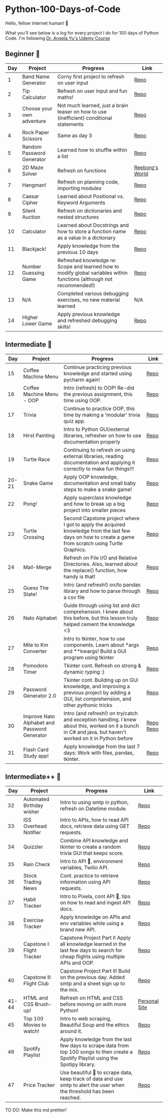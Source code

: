 # Python-100-Days-of-Code

Hello, fellow internet human! 👋

What you'll see below is a log for every project I do for 100 days of Python Code. I'm following [Dr. Angela Yu's Udemy Course](https://www.udemy.com/course/100-days-of-code/)

## Beginner 🐣
| Day | Project                   | Progress                                                                                                              | Link                                                                                                                                                               |
|-----|---------------------------|-----------------------------------------------------------------------------------------------------------------------|--------------------------------------------------------------------------------------------------------------------------------------------------------------------|
| 1   | Band Name Generator       | Corny first project to refresh on user input                                                                          | [Repo](https://github.com/paulipotter/Python-100-Days-of-Code/tree/main/Beginner/Day-1-Band-Name-Generator/main.py)                                                |
| 2   | Tip Calculator            | Refresh on user input and fun maths!                                                                                  | [Repo](https://github.com/paulipotter/Python-100-Days-of-Code/tree/main/Beginner/Day-2-Tip-Calculator/main.py)                                                     |
| 3   | Choose your own adventure | Not much learned, just a brain teaser on how to use (inefficient) conditional statements                              | [Repo](https://github.com/paulipotter/Python-100-Days-of-Code/tree/main/Beginner/Day-3-Treasure-Island)                                                            |
| 4   | Rock Paper Scissors       | Same as day 3                                                                                                         | [Repo](https://github.com/paulipotter/Python-100-Days-of-Code/blob/main/Beginner/Day-4-Rock-Paper-Scissors/main.py)                                                |
| 5   | Random Password Generator | Learned how to shuffle within a list                                                                                  | [Repo](https://github.com/paulipotter/Python-100-Days-of-Code/blob/main/Beginner/Day-5-Password-Generator/main.py)                                                 |
| 6   | 2D Maze Solver            | Refresh on functions                                                                                                  | [Reeborg's World](https://reeborg.ca/reeborg.html?lang=en&mode=python&menu=worlds%2Fmenus%2Freeborg_intro_en.json&name=Maze&url=worlds%2Ftutorial_en%2Fmaze1.json) |
| 7   | Hangman!                  | Refresh on planning code, importing modules                                                                           | [Repo](https://github.com/paulipotter/Python-100-Days-of-Code/tree/main/Beginner/Day-7-Hangman/main.py)                                                            |
| 8   | Caesar Cipher             | Learned about Positional vs. Keyword Arguments                                                                        | [Repo](https://github.com/paulipotter/Python-100-Days-of-Code/tree/main/Beginner/Day-8-Caesar-Cipher/main.py)                                                      |
| 9   | Silent Auction            | Refresh on dictionaries and nested structures                                                                         | [Repo](https://github.com/paulipotter/Python-100-Days-of-Code/tree/main/Beginner/Day-9-Silent-Auction/main.py)                                                     |
| 10  | Calculator                | Learned about Docstrings and how to store a function name as a value in a dictionary                                  | [Repo](https://github.com/paulipotter/Python-100-Days-of-Code/tree/main/Beginner/Day-10-Calculator/main.py)                                                        |
| 11  | Blackjack!                | Apply knowledge from the previous 10 days                                                                             | [Repo](https://github.com/paulipotter/Python-100-Days-of-Code/tree/main/Beginner/Day-11-Blackjack/main.py)                                                         |
| 12  | Number Guessing Game      | Refreshed knowledge re: Scope and learned how to modify global variables within functions (although not recommended!) | [Repo](https://github.com/paulipotter/Python-100-Days-of-Code/tree/main/Beginner/Day-12-Higher-Lower-Game/main.py)                                                 |
| 13  | N/A                       | Completed various debugging exercises, no new material learned                                                        | N/A                                                                                                                                                                |
| 14  | Higher Lower Game         | Apply previous knowledge and refreshed debugging skills!                                                              | [Repo](https://github.com/paulipotter/Python-100-Days-of-Code/tree/main/Beginner/Day-14-Number-Guessing-Game/main.py)                                              |

## Intermediate 🐥

| Day   | Project                                      | Progress                                                                                                                                                    | Link                                                                                                                                                                                                                          |
|-------|----------------------------------------------|-------------------------------------------------------------------------------------------------------------------------------------------------------------|-------------------------------------------------------------------------------------------------------------------------------------------------------------------------------------------------------------------------------|
| 15    | Coffee Machine Menu                          | Continue practicing previous knowledge and started using pycharm again!                                                                                     | [Repo](https://github.com/paulipotter/Python-100-Days-of-Code/tree/main/Intermediate/Day-15-Coffee-Machine/main.py)                                                                                                           |
| 16    | Coffee Machine Menu - OOP                    | Intro (refresh) to OOP! Re-did the previous assignment, this time using OOP.                                                                                | [Repo](https://github.com/paulipotter/Python-100-Days-of-Code/tree/main/Intermediate/Day-16-Coffee-Machine-OOP/main.py)                                                                                                       |
| 17    | Trivia                                       | Continue to practice OOP, this time by making a 'modular' trivia quiz app.                                                                                  | [Repo](https://github.com/paulipotter/Python-100-Days-of-Code/tree/main/Intermediate/Day-17-Trivia/main.py)                                                                                                                   |
| 18    | Hirst Painting                               | Intro to Python GUI/external libraries, refresher on how to use documentation properly                                                                      | [Repo](https://github.com/paulipotter/Python-100-Days-of-Code/tree/main/Intermediate/Day-18-Hirst-Painting/main.py)                                                                                                           |
| 19    | Turtle Race                                  | Continuing to refresh on using external libraries, reading documentation and applying it correctly to make fun things!!!                                    | [Repo](https://github.com/paulipotter/Python-100-Days-of-Code/tree/main/Intermediate/Day-19-Turtle-Race/main.py)                                                                                                              |
| 20-21 | Snake Game                                   | Apply OOP knowledge, documentation and small baby steps to make a snake game!                                                                               | [Repo](https://github.com/paulipotter/Python-100-Days-of-Code/tree/main/Intermediate/Day-20-21-Snake-Game/main.py)                                                                                                            |
| 22    | Pong!                                        | Apply superclass knowledge and how to break up a big project into smaller pieces                                                                            | [Repo](https://github.com/paulipotter/Python-100-Days-of-Code/tree/main/Intermediate/Day-22-Pong/main.py)                                                                                                                     |
| 23    | Turtle Crossing                              | Second Capstone project where I got to apply the acquired knowledge from the last few days on how to create a game from scratch using Turtle Graphics.      | [Repo](https://github.com/paulipotter/Python-100-Days-of-Code/tree/main/Intermediate/Day-23-Turtle-Crossing/main.py)                                                                                                          |
| 24    | Mail-Merge                                   | Refresh on File I/O and Relative Directories. Also, learned about the replace() function, how handy is that!                                                | [Repo](https://github.com/paulipotter/Python-100-Days-of-Code/tree/main/Intermediate/Day-24-Mail-Merge/main.py)                                                                                                               |
| 25    | Guess The State!                             | Intro (and refresh!) on/to pandas library and how to parse through a csv file                                                                               | [Repo](https://github.com/paulipotter/Python-100-Days-of-Code/tree/main/Intermediate/Day-24Guess-The-State/main.py)                                                                                                           |
| 26    | Nato Alphabet                                | Guide through using list and dict comprehension. I knew about this before, but this lesson truly helped cement the knowledge <3                             | [Repo](https://github.com/paulipotter/Python-100-Days-of-Code/tree/main/Intermediate/Day-26-Nato-Alphabet/main.py)                                                                                                            |
| 27    | Mile to Km Converter                         | Intro to tkinter, how to use components. Learn about *args and **kwargs! Build a GUI program using tkinter                                                  | [Repo](https://github.com/paulipotter/Python-100-Days-of-Code/tree/main/Intermediate/Day-27-Distance-Unit-Converter/main.py)                                                                                                  |
| 28    | Pomodoro Timer                               | Tkinter cont. Refresh on strong & dynamic typing :)                                                                                                         | [Repo](https://github.com/paulipotter/Python-100-Days-of-Code/tree/main/Intermediate/Day-28-Pomodoro/main.py)                                                                                                                 |
| 29    | Password Generator 2.0                       | Tkinter cont. Building up on GUi knowledge, and improving a previous project by adding a GUI, list comprehension, and other _pythonic_ tricks               | [Repo](https://github.com/paulipotter/Python-100-Days-of-Code/tree/main/Intermediate/Day-29-Password-Generator-v2/main.py)                                                                                                    |
| 30    | Improve Nato Alphabet and Password Generator | Intro (and refresh!) on try/catch and exception handling. I knew about this, worked on it a bunch in C# and java, but haven't worked on it in Python before | [Repo](https://github.com/paulipotter/Python-100-Days-of-Code/commit/f01bf475406531bc069616cd70c672c4356e14e6) [Repo](https://github.com/paulipotter/Python-100-Days-of-Code/commit/72b344e98aa3b935c9fc85806259a383e523927e) |
| 31    | Flash Card Study app!                        | Apply knowledge from the last 7 days: Work with files, pandas, tkinter.                                                                                     | [Repo](https://github.com/paulipotter/Python-100-Days-of-Code/tree/main/Intermediate/Day-31-Language-Flash-Cards/main.py)                                                                                                     |


## Intermediate++ 🐤

| Day   | Project                    | Progress                                                                                                                              | Link                                                                                                                             |
|-------|----------------------------|---------------------------------------------------------------------------------------------------------------------------------------|----------------------------------------------------------------------------------------------------------------------------------|
| 32    | Automated Birthday wisher  | Intro to using smtp in python, refresh on Datetime module.                                                                            | [Repo](https://github.com/paulipotter/Python-100-Days-of-Code/tree/main/Intermediate++/Day-32-Automated-Birthday-Wisher/main.py) |
| 33    | ISS Overhead Notifier      | Intro to APIs, how to read API docs, retrieve data using GET requests.                                                                | [Repo](https://github.com/paulipotter/Python-100-Days-of-Code/tree/main/Intermediate++/Day-33-ISS-Overhead-Notifier)             |
| 34    | Quizzler                   | Combine API knowledge and tkinter to create a random trivia GUI that keeps score.                                                     | [Repo](https://github.com/paulipotter/Python-100-Days-of-Code/tree/main/Intermediate++/Day-34-Quizzler)                          |
| 35    | Rain Check                 | Intro to API 🔑, environment variables, Twilio API.                                                                                   | [Repo](https://github.com/paulipotter/Python-100-Days-of-Code/tree/main/Intermediate++/Day-35-Rain-Alert/main.py)                |
| 36    | Stock Trading News         | Cont. practice to retrieve information using API requests.                                                                            | [Repo](https://github.com/paulipotter/Python-100-Days-of-Code/tree/main/Intermediate++/Day-36-Stock-Trading-News/main.py)        |
| 37    | Habit Tracker              | Intro to Pixela, cont API 🔑, tips on how to read and ingest API docs.                                                                | [Repo](https://github.com/paulipotter/Python-100-Days-of-Code/tree/main/Intermediate++/Day-37-Habit-Tracker/main.py)             |
| 38    | Exercise Tracker           | Apply knowledge on APIs and env variables while using a brand new API.                                                                | [Repo](https://github.com/paulipotter/Python-100-Days-of-Code/tree/main/Intermediate++/Day-38-Exercise-Tracker/main.py)          |
| 39    | Capstone I: Flight Tracker | Capstone Project Part I! Apply all knowledge learned in the last few days to search for cheap flights using multiple APIs and OOP.    | [Repo](https://github.com/paulipotter/Python-100-Days-of-Code/tree/main/Intermediate++/Day-39-Flight-Tracker)                    |
| 40    | Capstone II: Flight Club   | Capstone Project Part II! Build on the previous day. Added smtp and a sheet sign up to the mix.                                       | [Repo](https://github.com/paulipotter/Python-100-Days-of-Code/tree/main/Intermediate++/Day-40-Flight-Club)                       |
| 41-44 | HTML and CSS Brush-up!     | Refresh on HTML and CSS before moving on with more Python!                                                                            | [Personal Site](https://paulipotter.github.io)                                                                                   |
| 45    | Top 100 Movies to watch!   | Intro to web scraping, Beautiful Soup and the ethics around it.                                                                       | [Repo](https://github.com/paulipotter/Python-100-Days-of-Code/tree/main/Intermediate++/Day-45-Top-Movies)                        |
| 46    | Spotify Playlist           | Apply knowledge from the last few days to scrape data from top 100 songs to then create a Spotify Playlist using the Spotipy library. | [Repo](https://github.com/paulipotter/Python-100-Days-of-Code/tree/main/Intermediate++/Day-46-Spotify-Playlist/main.py)          |
| 47    | Price Tracker              | Use beautiful 🥣 to scrape data, keep track of data and use smtp to alert the user when the threshold has been reached.               | [Repo](https://github.com/paulipotter/Python-100-Days-of-Code/tree/main/Intermediate++/Day-47-Price-Tracker/main.py)             |



TO DO:
Make this md prettier!
